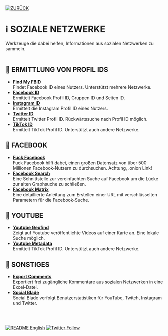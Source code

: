 <div align="left">
  <a href="https://github.com/ot2i7ba/OSINT/blob/main/de/"><img alt="ZURÜCK" src="https://img.shields.io/badge/ZURÜCK-lightgrey.svg?style=for-the-badge"></a>
</div>

# ℹ️ SOZIALE NETZWERKE
Werkzeuge die dabei helfen, Informationen aus sozialen Netzwerken zu sammeln.<br/><br/>

## 📑 ERMITTLUNG VON PROFIL IDS
- **[Find My FBID](https://findmyfbid.in/ "Find My FBID")**<br/>
Findet Facebook ID eines Nutzers. Unterstützt mehrere Netzwerke.
- **[Facebook ID](https://lookup-id.com/ "Facebook ID")**<br/>
Ermittelt Facebook Profil ID, Gruppen ID und Seiten ID.
- **[Instagram ID](https://codeofaninja.com/tools/find-instagram-user-id/ "Instagram ID")**<br/>
Ermittelt die Instagram Profil ID eines Nutzers.
- **[Twitter ID](https://tweeterid.com/ "Twitter ID")**<br/>
Ermittelt Twitter Profil ID. Rückwärtssuche nach Profil ID möglich.
- **[TikTok ID](https://www.instafollowers.co/find-tiktok-user-id "TikTok ID")**<br/>
Ermittelt TikTok Profil ID. Unterstützt auch andere Netzwerke.

## 📑 FACEBOOK
- **[Fuck Facebook](http://4wbwa6vcpvcr3vvf4qkhppgy56urmjcj2vagu2iqgp3z656xcmfdbiqd.onion.pet/ "Fuck Facebook")**<br/>
Fuck Facebook hilft dabei, einen großen Datensatz von über 500 Millionen Facebook-Nutzern zu durchsuchen. Achtung, .onion Link!
- **[Facebook Search](https://sowsearch.info/ "Facebook Search")**<br/>
Eine Schnittstelle zur vereinfachten Suche auf Facebook um die Lücke zur alten Graphsuche zu schließen.
- **[Facebook Matrix](https://plessas.net/facebookmatrix "Facebook Matrix")**<br/>
Eine detaillierte Anleitung zum Erstellen einer URL mit verschlüsselten Parametern für die Facebook-Suche.

## 📑 YOUTUBE
- **[Youtube Geofind](https://mattw.io/youtube-geofind/ "Youtube Geofind")**<br/>
Zeigt auf Youtube veröffentlichte Videos auf einer Karte an. Eine lokale Suche möglich.
- **[Youtube Metadata](https://mattw.io/youtube-metadata/ "Youtube Metadata")**<br/>
Ermittelt TikTok Profil ID. Unterstützt auch andere Netzwerke.

## 📑 SONSTIGES
- **[Export Comments](https://exportcomments.com/ "Export Comments")**<br/>
Exportiert frei zugängliche Kommentare aus sozialen Netzwerken in eine Excel-Datei.
- **[Social Blade](https://socialblade.com/ "Social Blade")**<br/>
Social Blade verfolgt Benutzerstatistiken für YouTube, Twitch, Instagram und Twitter.

<br/><br/>
<div align="left">
  <a href="https://github.com/ot2i7ba/OSINT/blob/main/en/README.md"><img alt="README English" src="https://img.shields.io/badge/README-English-lightgrey.svg?style=for-the-badge"></a>
  <a href="https://twitter.com/intent/follow?screen_name=ot2i7ba"><img alt="Twitter Follow" src="https://img.shields.io/twitter/follow/ot2i7ba?logo=twitter&logoColor=white&style=for-the-badge"></a>
</div>
